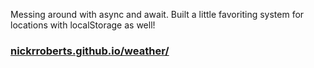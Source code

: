 Messing around with async and await. Built a little favoriting system for locations with localStorage as well!

### [nickrroberts.github.io/weather/](nickrroberts.github.io/weather/)